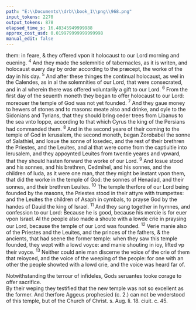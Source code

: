 ```yaml
---
path: "E:\\Documents\\drb\\book_1\\png\\968.png"
input_tokens: 2270
output_tokens: 878
elapsed_time_s: 16.48345949999988
approx_cost_usd: 0.019979999999999998
manual_edit: false
---
```

them: in feare, & they offered vpon it holocaust to our Lord morning and euening. <sup>4</sup> And they made the solemnitie of tabernacles, as it is writen, and holocaust euery day by order according to the præcept, the worke of the day in his day. <sup>5</sup> And after these thinges the continual holocaust, as wel in the Calendes, as in al the solemnities of our Lord, that were consecrated, and in al wherein there was offered voluntarily a gift to our Lord. <sup>6</sup> From the first day of the seuenth moneth they began to offer holocaust to our Lord: moreouer the temple of God was not yet founded. <sup>7</sup> And they gaue money to hewers of stones and to masons: meate also and drinke, and oyle to the Sidonians and Tyrians, that they should bring ceder trees from Libanus to the sea vnto Ioppe, according to that which Cyrus the king of the Persians had commanded them. <sup>8</sup> And in the second yeare of their coming to the temple of God in Ierusalem, the second moneth, began Zorobabel the sonne of Salathiel, and Iosue the sonne of Iosedec, and the rest of their brethren the Priestes, and the Leuites, and al that were come from the captiuitie into Ierusalem, and they appoynted Leuites from twentie yeares and vpward, that they should hasten forward the worke of our Lord. <sup>9</sup> And Iosue stood and his sonnes, and his brethren, Cedmihel, and his sonnes, and the children of Iuda, as it were one man, that they might be instant vpon them, that did the worke in the temple of God: the sonnes of Henadad, and their sonnes, and their brethren Leuites. <sup>10</sup> The temple therfore of our Lord being founded by the masons, the Priestes stood in their attyre with trumpettes: and the Leuites the children of Asaph in cymbals, to prayse God by the handes of Dauid the king of Israel. <sup>11</sup> And they sang together in hymnes, and confession to our Lord: Because he is good, because his mercie is for euer vpon Israel. Al the people also made a shoute with a lowde crie in praysing our Lord, because the temple of our Lord was founded. <sup>12</sup> Verie manie also of the Priestes and the Leuites, and the princes of the fathers, & the ancients, that had seene the former temple: when they saw this temple founded, they wept with a lowd voyce: and manie shouting in ioy, lifted vp their voyce. <sup>13</sup> Neither could anie man discerne the voice of the crie of them that reioyced, and the voice of the weeping of the people: for one with an other the people showted with a lowd crie, and the voice was heard far of.

[^1]: By the ordinance of Dauid. 1. Para. 25

<aside>Notwithstanding the terrour of infideles, Gods seruantes tooke corage to offer sacrifice.</aside>

<aside>By their weping they testified that the new temple was not so excellent as the former. And therfore Aggeus prophesied (c. 2.) can not be vnderstood of this temple, but of the Church of Christ. s. Aug. li. 18. ciuit. c. 45.</aside>